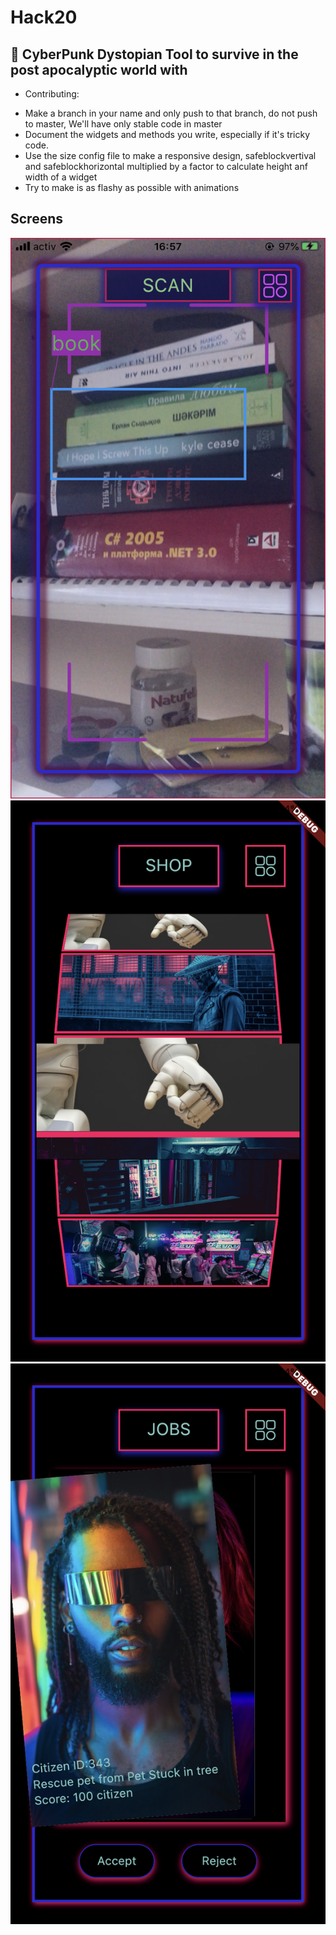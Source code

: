 # Hack20

## 🌌 CyberPunk Dystopian Tool to survive in the post apocalyptic world with 


- Contributing:

* Make a branch in your name and only push to that branch, do not push to master, We'll have only stable code in master
* Document the widgets and methods you write, especially if it's tricky code.
* Use the size config file to make a responsive design, safeblockvertival and safeblockhorizontal multiplied by a factor to calculate height anf width of a widget
* Try to make is as flashy as possible with animations 


## Screens

![alt text](https://github.com/Sameerkash/flutterhackathon/blob/master/assets/images/detection.png)![alt shop](https://github.com/Sameerkash/flutterhackathon/blob/master/assets/images/shop.png)![alt job](https://github.com/Sameerkash/flutterhackathon/blob/master/assets/images/jobSwipe.png)

